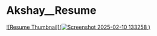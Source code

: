# Akshay__Resume
[![Resume Thumbnail](![Screenshot 2025-02-10 133258](https://github.com/user-attachments/assets/30dfc759-afc7-46e3-a724-f485de9f0fd6)
)](Akshay_Resume.pdf)

